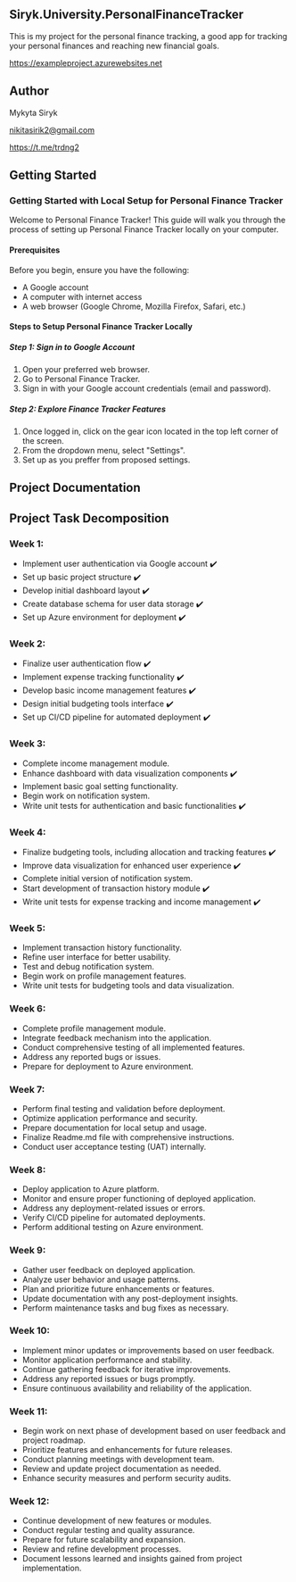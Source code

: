 ## Siryk.University.PersonalFinanceTracker
This is my project for the personal finance tracking, a good app for tracking your personal finances and reaching new financial goals.

https://exampleproject.azurewebsites.net

## Author
Mykyta Siryk

nikitasirik2@gmail.com

https://t.me/trdng2

## Getting Started
### Getting Started with Local Setup for Personal Finance Tracker
Welcome to Personal Finance Tracker! This guide will walk you through the process of setting up Personal Finance Tracker locally on your computer.
#### Prerequisites
Before you begin, ensure you have the following:
- A Google account
- A computer with internet access
- A web browser (Google Chrome, Mozilla Firefox, Safari, etc.)
#### Steps to Setup Personal Finance Tracker Locally
##### Step 1: Sign in to Google Account

1. Open your preferred web browser.
2. Go to Personal Finance Tracker.
3. Sign in with your Google account credentials (email and password).

##### Step 2: Explore Finance Tracker Features

1. Once logged in, click on the gear icon located in the top left corner of the screen.
2. From the dropdown menu, select "Settings".
3. Set up as you preffer from proposed settings.

## Project Documentation


## Project Task Decomposition


### Week 1:
- Implement user authentication via Google account ✔️
- Set up basic project structure ✔️
- Develop initial dashboard layout ✔️
- Create database schema for user data storage ✔️
- Set up Azure environment for deployment ✔️

### Week 2:
- Finalize user authentication flow ✔️
- Implement expense tracking functionality ✔️
- Develop basic income management features ✔️
- Design initial budgeting tools interface ✔️
- Set up CI/CD pipeline for automated deployment ✔️

### Week 3:
- Complete income management module.
- Enhance dashboard with data visualization components ✔️
- Implement basic goal setting functionality.
- Begin work on notification system.
- Write unit tests for authentication and basic functionalities ✔️

### Week 4:
- Finalize budgeting tools, including allocation and tracking features ✔️
- Improve data visualization for enhanced user experience ✔️
- Complete initial version of notification system.
- Start development of transaction history module️ ✔️
- Write unit tests for expense tracking and income management ️️✔️

### Week 5:
- Implement transaction history functionality.
- Refine user interface for better usability.
- Test and debug notification system.
- Begin work on profile management features.
- Write unit tests for budgeting tools and data visualization.

### Week 6:
- Complete profile management module.
- Integrate feedback mechanism into the application.
- Conduct comprehensive testing of all implemented features.
- Address any reported bugs or issues.
- Prepare for deployment to Azure environment.

### Week 7:
- Perform final testing and validation before deployment.
- Optimize application performance and security.
- Prepare documentation for local setup and usage.
- Finalize Readme.md file with comprehensive instructions.
- Conduct user acceptance testing (UAT) internally.

### Week 8:
- Deploy application to Azure platform.
- Monitor and ensure proper functioning of deployed application.
- Address any deployment-related issues or errors.
- Verify CI/CD pipeline for automated deployments.
- Perform additional testing on Azure environment.

### Week 9:
- Gather user feedback on deployed application.
- Analyze user behavior and usage patterns.
- Plan and prioritize future enhancements or features.
- Update documentation with any post-deployment insights.
- Perform maintenance tasks and bug fixes as necessary.

### Week 10:
- Implement minor updates or improvements based on user feedback.
- Monitor application performance and stability.
- Continue gathering feedback for iterative improvements.
- Address any reported issues or bugs promptly.
- Ensure continuous availability and reliability of the application.

### Week 11:
- Begin work on next phase of development based on user feedback and project roadmap.
- Prioritize features and enhancements for future releases.
- Conduct planning meetings with development team.
- Review and update project documentation as needed.
- Enhance security measures and perform security audits.

### Week 12:
- Continue development of new features or modules.
- Conduct regular testing and quality assurance.
- Prepare for future scalability and expansion.
- Review and refine development processes.
- Document lessons learned and insights gained from project implementation.
